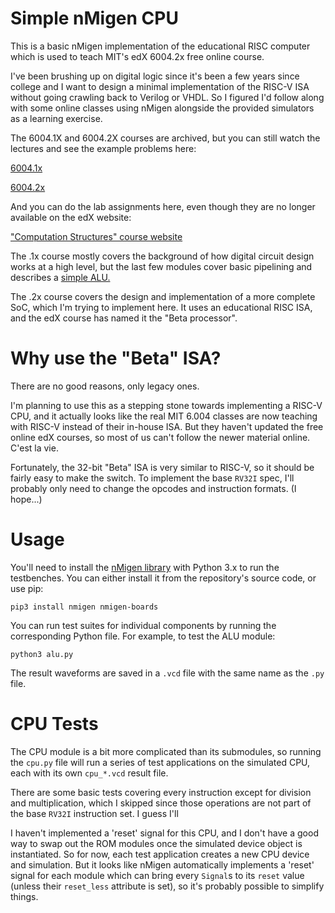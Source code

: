 # Simple nMigen CPU

This is a basic nMigen implementation of the educational RISC computer which is used to teach MIT's edX 6004.2x free online course.

I've been brushing up on digital logic since it's been a few years since college and I want to design a minimal implementation of the RISC-V ISA without going crawling back to Verilog or VHDL. So I figured I'd follow along with some online classes using nMigen alongside the provided simulators as a learning exercise.

The 6004.1X and 6004.2X courses are archived, but you can still watch the lectures and see the example problems here:

[6004.1x](https://courses.edx.org/courses/course-v1:MITx+6.004.1x_3+3T2016/course/)

[6004.2x](https://courses.edx.org/courses/course-v1:MITx+6.004.2x_2+3T2016/course/)


And you can do the lab assignments here, even though they are no longer available on the edX website:

["Computation Structures" course website](https://computationstructures.org/)

The .1x course mostly covers the background of how digital circuit design works at a high level, but the last few modules cover basic pipelining and describes a [simple ALU.](https://github.com/WRansohoff/nmigen_alu_test)

The .2x course covers the design and implementation of a more complete SoC, which I'm trying to implement here. It uses an educational RISC ISA, and the edX course has named it the "Beta processor".

# Why use the "Beta" ISA?

There are no good reasons, only legacy ones.

I'm planning to use this as a stepping stone towards implementing a RISC-V CPU, and it actually looks like the real MIT 6.004 classes are now teaching with RISC-V instead of their in-house ISA. But they haven't updated the free online edX courses, so most of us can't follow the newer material online. C'est la vie.

Fortunately, the 32-bit "Beta" ISA is very similar to RISC-V, so it should be fairly easy to make the switch. To implement the base `RV32I` spec, I'll probably only need to change the opcodes and instruction formats. (I hope...)

# Usage

You'll need to install the [nMigen library](https://github.com/m-labs/nmigen/) with Python 3.x to run the testbenches. You can either install it from the repository's source code, or use pip:

    pip3 install nmigen nmigen-boards

You can run test suites for individual components by running the corresponding Python file. For example, to test the ALU module:

    python3 alu.py

The result waveforms are saved in a `.vcd` file with the same name as the `.py` file.

# CPU Tests

The CPU module is a bit more complicated than its submodules, so running the `cpu.py` file will run a series of test applications on the simulated CPU, each with its own `cpu_*.vcd` result file.

There are some basic tests covering every instruction except for division and multiplication, which I skipped since those operations are not part of the base `RV32I` instruction set. I guess I'll 

I haven't implemented a 'reset' signal for this CPU, and I don't have a good way to swap out the ROM modules once the simulated device object is instantiated. So for now, each test application creates a new CPU device and simulation. But it looks like nMigen automatically implements a 'reset' signal for each module which can bring every `Signal`s to its `reset` value (unless their `reset_less` attribute is set), so it's probably possible to simplify things.
